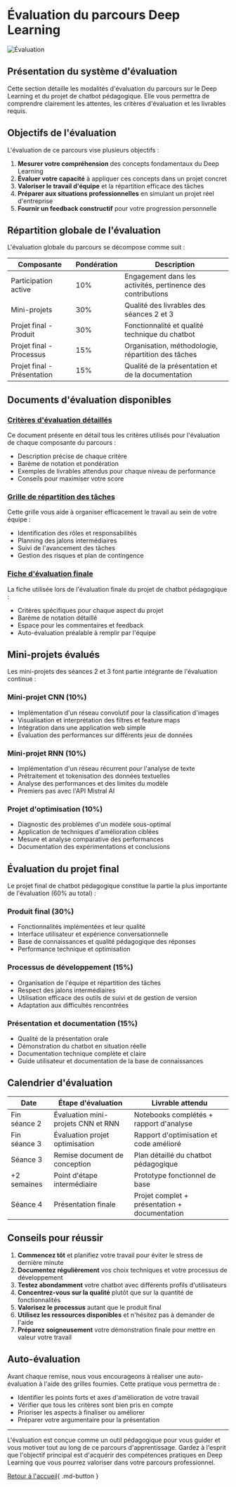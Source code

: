 # Évaluation du parcours Deep Learning

![Évaluation](https://images.unsplash.com/photo-1516321318423-f06f85e504b3?auto=format&fit=crop&q=80&w=1000&h=300)

## Présentation du système d'évaluation

Cette section détaille les modalités d'évaluation du parcours sur le Deep Learning et du projet de chatbot pédagogique. Elle vous permettra de comprendre clairement les attentes, les critères d'évaluation et les livrables requis.

## Objectifs de l'évaluation

L'évaluation de ce parcours vise plusieurs objectifs :

1. **Mesurer votre compréhension** des concepts fondamentaux du Deep Learning
2. **Évaluer votre capacité** à appliquer ces concepts dans un projet concret
3. **Valoriser le travail d'équipe** et la répartition efficace des tâches
4. **Préparer aux situations professionnelles** en simulant un projet réel d'entreprise
5. **Fournir un feedback constructif** pour votre progression personnelle

## Répartition globale de l'évaluation

L'évaluation globale du parcours se décompose comme suit :

| Composante | Pondération | Description |
|------------|-------------|-------------|
| Participation active | 10% | Engagement dans les activités, pertinence des contributions |
| Mini-projets | 30% | Qualité des livrables des séances 2 et 3 |
| Projet final - Produit | 30% | Fonctionnalité et qualité technique du chatbot |
| Projet final - Processus | 15% | Organisation, méthodologie, répartition des tâches |
| Projet final - Présentation | 15% | Qualité de la présentation et de la documentation |

## Documents d'évaluation disponibles

### [Critères d'évaluation détaillés](criteres-evaluation.md)

Ce document présente en détail tous les critères utilisés pour l'évaluation de chaque composante du parcours :
 - Description précise de chaque critère
 - Barème de notation et pondération
 - Exemples de livrables attendus pour chaque niveau de performance
 - Conseils pour maximiser votre score

### [Grille de répartition des tâches](grille-repartition-taches.md)

Cette grille vous aide à organiser efficacement le travail au sein de votre équipe :
 - Identification des rôles et responsabilités
 - Planning des jalons intermédiaires
 - Suivi de l'avancement des tâches
 - Gestion des risques et plan de contingence

### [Fiche d'évaluation finale](criteres-evaluation-seance4.md)

La fiche utilisée lors de l'évaluation finale du projet de chatbot pédagogique :
 - Critères spécifiques pour chaque aspect du projet
 - Barème de notation détaillé
 - Espace pour les commentaires et feedback
 - Auto-évaluation préalable à remplir par l'équipe

## Mini-projets évalués

Les mini-projets des séances 2 et 3 font partie intégrante de l'évaluation continue :

### Mini-projet CNN (10%)
 - Implémentation d'un réseau convolutif pour la classification d'images
 - Visualisation et interprétation des filtres et feature maps
 - Intégration dans une application web simple
 - Évaluation des performances sur différents jeux de données

### Mini-projet RNN (10%)
 - Implémentation d'un réseau récurrent pour l'analyse de texte
 - Prétraitement et tokenisation des données textuelles
 - Analyse des performances et des limites du modèle
 - Premiers pas avec l'API Mistral AI

### Projet d'optimisation (10%)
 - Diagnostic des problèmes d'un modèle sous-optimal
 - Application de techniques d'amélioration ciblées
 - Mesure et analyse comparative des performances
 - Documentation des expérimentations et conclusions

## Évaluation du projet final

Le projet final de chatbot pédagogique constitue la partie la plus importante de l'évaluation (60% au total) :

### Produit final (30%)
 - Fonctionnalités implémentées et leur qualité
 - Interface utilisateur et expérience conversationnelle
 - Base de connaissances et qualité pédagogique des réponses
 - Performance technique et optimisation

### Processus de développement (15%)
 - Organisation de l'équipe et répartition des tâches
 - Respect des jalons intermédiaires
 - Utilisation efficace des outils de suivi et de gestion de version
 - Adaptation aux difficultés rencontrées

### Présentation et documentation (15%)
 - Qualité de la présentation orale
 - Démonstration du chatbot en situation réelle
 - Documentation technique complète et claire
 - Guide utilisateur et documentation de la base de connaissances

## Calendrier d'évaluation

| Date | Étape d'évaluation | Livrable attendu |
|------|---------------------|------------------|
| Fin séance 2 | Évaluation mini-projets CNN et RNN | Notebooks complétés + rapport d'analyse |
| Fin séance 3 | Évaluation projet optimisation | Rapport d'optimisation et code amélioré |
| Séance 3 | Remise document de conception | Plan détaillé du chatbot pédagogique |
| +2 semaines | Point d'étape intermédiaire | Prototype fonctionnel de base |
| Séance 4 | Présentation finale | Projet complet + présentation + documentation |

## Conseils pour réussir

1. **Commencez tôt** et planifiez votre travail pour éviter le stress de dernière minute
2. **Documentez régulièrement** vos choix techniques et votre processus de développement
3. **Testez abondamment** votre chatbot avec différents profils d'utilisateurs
4. **Concentrez-vous sur la qualité** plutôt que sur la quantité de fonctionnalités
5. **Valorisez le processus** autant que le produit final
6. **Utilisez les ressources disponibles** et n'hésitez pas à demander de l'aide
7. **Préparez soigneusement** votre démonstration finale pour mettre en valeur votre travail

## Auto-évaluation

Avant chaque remise, nous vous encourageons à réaliser une auto-évaluation à l'aide des grilles fournies. Cette pratique vous permettra de :

  - Identifier les points forts et axes d'amélioration de votre travail
  - Vérifier que tous les critères sont bien pris en compte
  - Prioriser les aspects à finaliser ou améliorer
  - Préparer votre argumentaire pour la présentation


---

L'évaluation est conçue comme un outil pédagogique pour vous guider et vous motiver tout au long de ce parcours d'apprentissage. Gardez à l'esprit que l'objectif principal est d'acquérir des compétences pratiques en Deep Learning que vous pourrez valoriser dans votre parcours professionnel.

[Retour à l'accueil](../index.md){ .md-button }